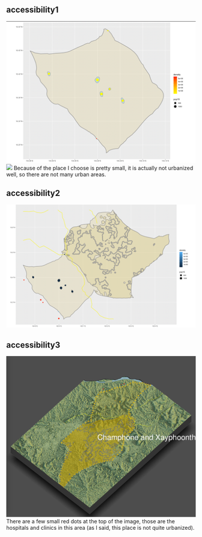 ## accessibility1
![](accessibility1.png)
![](stretchgoal.png)
Because of the place I choose is pretty small, it is actually not urbanized well, so there are not many urban areas.


## accessibility2
![](accessibility2.png)


## accessibility3
![](accessibility3.png)
There are a few small red dots at the top of the image, those are the hospitals and clinics in this area (as I said, this place is not quite urbanized).
